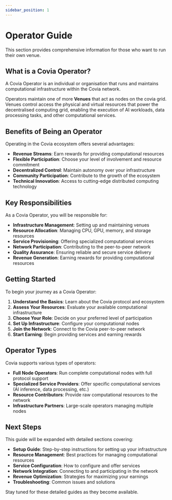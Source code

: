 ```yaml
---
sidebar_position: 1
---
```


# Operator Guide

This section provides comprehensive information for those who want to run their own venue.

## What is a Covia Operator?

A Covia Operator is an individual or organisation that runs and maintains computational infrastructure within the Covia network. 

Operators maintain one of more **Venues** that act as nodes on the covia grid. Venues control access the physical and virtual resources that power the decentralised computing grid, enabling the execution of AI workloads, data processing tasks, and other computational services.

## Benefits of Being an Operator

Operating in the Covia ecosystem offers several advantages:

- **Revenue Streams**: Earn rewards for providing computational resources
- **Flexible Participation**: Choose your level of involvement and resource commitment
- **Decentralized Control**: Maintain autonomy over your infrastructure
- **Community Participation**: Contribute to the growth of the ecosystem
- **Technical Innovation**: Access to cutting-edge distributed computing technology

## Key Responsibilities

As a Covia Operator, you will be responsible for:

- **Infrastructure Management**: Setting up and maintaining venues
- **Resource Allocation**: Managing CPU, GPU, memory, and storage resources
- **Service Provisioning**: Offering specialized computational services
- **Network Participation**: Contributing to the peer-to-peer network
- **Quality Assurance**: Ensuring reliable and secure service delivery
- **Revenue Generation**: Earning rewards for providing computational resources



## Getting Started

To begin your journey as a Covia Operator:

1. **Understand the Basics**: Learn about the Covia protocol and ecosystem
2. **Assess Your Resources**: Evaluate your available computational infrastructure
3. **Choose Your Role**: Decide on your preferred level of participation
4. **Set Up Infrastructure**: Configure your computational nodes
5. **Join the Network**: Connect to the Covia peer-to-peer network
6. **Start Earning**: Begin providing services and earning rewards

## Operator Types

Covia supports various types of operators:

- **Full Node Operators**: Run complete computational nodes with full protocol support
- **Specialized Service Providers**: Offer specific computational services (AI inference, data processing, etc.)
- **Resource Contributors**: Provide raw computational resources to the network
- **Infrastructure Partners**: Large-scale operators managing multiple nodes

## Next Steps

This guide will be expanded with detailed sections covering:

- **Setup Guide**: Step-by-step instructions for setting up your infrastructure
- **Resource Management**: Best practices for managing computational resources
- **Service Configuration**: How to configure and offer services
- **Network Integration**: Connecting to and participating in the network
- **Revenue Optimization**: Strategies for maximizing your earnings
- **Troubleshooting**: Common issues and solutions

Stay tuned for these detailed guides as they become available. 